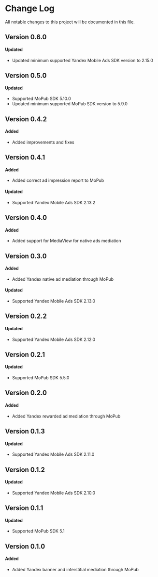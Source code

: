 # Change Log
All notable changes to this project will be documented in this file.

## Version 0.6.0

#### Updated
* Updated minimum supported Yandex Mobile Ads SDK version to 2.15.0

## Version 0.5.0

#### Updated
* Supported MoPub SDK 5.10.0
* Updated minimum supported MoPub SDK version to 5.9.0

## Version 0.4.2

#### Added
* Added improvements and fixes

## Version 0.4.1

#### Added
* Added correct ad impression report to MoPub

#### Updated
* Supported Yandex Mobile Ads SDK 2.13.2

## Version 0.4.0

#### Added
* Added support for MediaView for native ads mediation

## Version 0.3.0

#### Added
* Added Yandex native ad mediation through MoPub

#### Updated
* Supported Yandex Mobile Ads SDK 2.13.0

## Version 0.2.2

#### Updated
* Supported Yandex Mobile Ads SDK 2.12.0

## Version 0.2.1

#### Updated
* Supported MoPub SDK 5.5.0

## Version 0.2.0

#### Added
* Added Yandex rewarded ad mediation through MoPub

## Version 0.1.3

#### Updated
* Supported Yandex Mobile Ads SDK 2.11.0

## Version 0.1.2

#### Updated
* Supported Yandex Mobile Ads SDK 2.10.0

## Version 0.1.1

#### Updated
* Supported MoPub SDK 5.1

## Version 0.1.0

#### Added
* Added Yandex banner and interstitial mediation through MoPub
